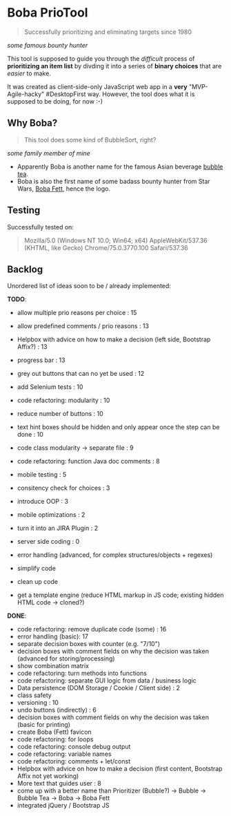 Boba PrioTool
=============

> Successfully prioritizing and eliminating targets since 1980

*some famous bounty hunter*

This tool is supposed to guide you through the *difficult* process of **prioritizing an item list** by divding it into a series of **binary choices** that are *easier* to make.

It was created as client-side-only JavaScript web app in a **very** "MVP-Agile-hacky" #DesktopFirst way.
However, the tool does what it is supposed to be doing, for now :-)

Why Boba?
---------

> This tool does some kind of BubbleSort, right?

*some family member of mine*

* Apparently Boba is another name for the famous Asian beverage [bubble tea](https://en.wikipedia.org/wiki/Boba_tea).
* Boba is also the first name of some badass bounty hunter from Star Wars, [Boba Fett](https://en.wikipedia.org/wiki/Boba_Fett), hence the logo.

Testing
-------

Successfully tested on:

>  Mozilla/5.0 (Windows NT 10.0; Win64; x64) AppleWebKit/537.36 (KHTML, like Gecko) Chrome/75.0.3770.100 Safari/537.36

Backlog
-------

Unordered list of ideas soon to be / already implemented:

**TODO**:

- allow multiple prio reasons per choice : 15
- allow predefined comments / prio reasons : 13
- Helpbox with advice on how to make a decision (left side, Bootstrap Affix?) : 13
- progress bar : 13
- grey out buttons that can no yet be used : 12
- add Selenium tests : 10
- code refactoring: modularity : 10
- reduce number of buttons : 10
- text hint boxes should be hidden and only appear once the step can be done : 10
- code class modularity -> separate file : 9
- code refactoring: function Java doc comments : 8
- mobile testing : 5
- consitency check for choices : 3
- introduce OOP : 3
- mobile optimizations : 2
- turn it into an JIRA Plugin : 2
- server side coding : 0

- error handling (advanced, for complex structures/objects + regexes)
- simplify code
- clean up code
- get a template engine (reduce HTML markup in JS code; existing hidden HTML code -> cloned?)

**DONE**:

- code refactoring: remove duplicate code (some) : 16
- error handling (basic): 17
- separate decision boxes with counter (e.g. "7/10")
- decision boxes with comment fields on why the decision was taken (advanced for storing/processing)
- show combination matrix
- code refactoring: turn methods into functions
- code refactoring: separate GUI logic from data / business logic
- Data persistence (DOM Storage / Cookie / Client side) : 2
- class safety
- versioning : 10
- undo buttons (indirectly) : 6
- decision boxes with comment fields on why the decision was taken (basic for printing)
- create Boba (Fett) favicon
- code refactoring: for loops
- code refactoring: console debug output
- code refactoring: variable names
- code refactoring: comments + let/const
- Helpbox with advice on how to make a decision (first content, Bootstrap Affix not yet working)
- More text that guides user : 8
- come up with a better name than Prioritizer (Bubble?) -> Bubble -> Bubble Tea -> Boba -> Boba Fett
- integrated jQuery / Bootstrap JS